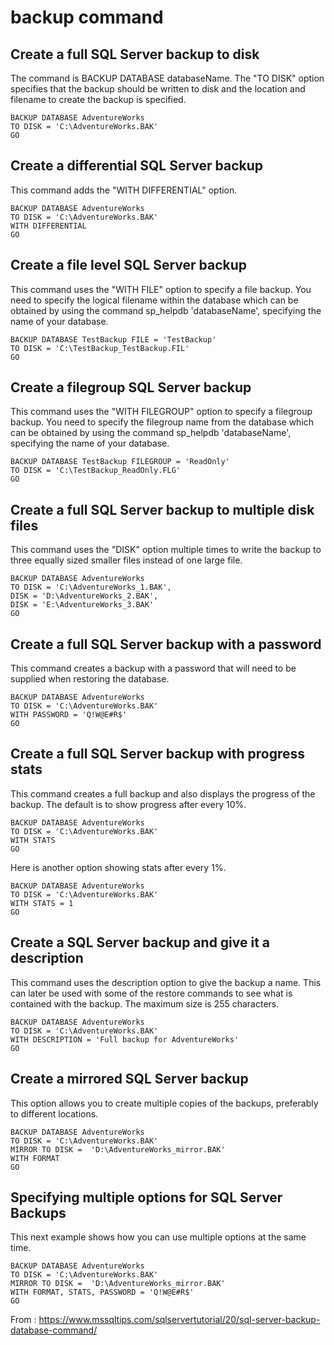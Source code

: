 # backup command

## Create a full SQL Server backup to disk

The command is BACKUP DATABASE databaseName.  The "TO DISK" option specifies that the backup should be written to disk and the location and filename to create the backup is specified.

````
BACKUP DATABASE AdventureWorks 
TO DISK = 'C:\AdventureWorks.BAK'
GO
````

## Create a differential SQL Server backup

This command adds the "WITH DIFFERENTIAL" option.

````
BACKUP DATABASE AdventureWorks 
TO DISK = 'C:\AdventureWorks.BAK' 
WITH DIFFERENTIAL 
GO
````

## Create a file level SQL Server backup

This command uses the "WITH FILE" option to specify a file backup.  You need to specify the logical filename within the database which can be obtained by using the command sp_helpdb 'databaseName', specifying the name of your database.

````
BACKUP DATABASE TestBackup FILE = 'TestBackup' 
TO DISK = 'C:\TestBackup_TestBackup.FIL'
GO
````

## Create a filegroup SQL Server backup

This command uses the "WITH FILEGROUP" option to specify a filegroup backup.  You need to specify the filegroup name from the database which can be obtained by using the command sp_helpdb 'databaseName', specifying the name of your database.

````
BACKUP DATABASE TestBackup FILEGROUP = 'ReadOnly' 
TO DISK = 'C:\TestBackup_ReadOnly.FLG'
GO
````

## Create a full SQL Server backup to multiple disk files

This command uses the "DISK" option multiple times to write the backup to three equally sized smaller files instead of one large file.

````
BACKUP DATABASE AdventureWorks 
TO DISK = 'C:\AdventureWorks_1.BAK',
DISK = 'D:\AdventureWorks_2.BAK',
DISK = 'E:\AdventureWorks_3.BAK'
GO
````

## Create a full SQL Server backup with a password

This command creates a backup with a password that will need to be supplied when restoring the database.

````
BACKUP DATABASE AdventureWorks 
TO DISK = 'C:\AdventureWorks.BAK'
WITH PASSWORD = 'Q!W@E#R$'
GO
````

## Create a full SQL Server backup with progress stats

This command creates a full backup and also displays the progress of the backup.  The default is to show progress after every 10%.

````
BACKUP DATABASE AdventureWorks 
TO DISK = 'C:\AdventureWorks.BAK'
WITH STATS
GO
````

Here is another option showing stats after every 1%.

````
BACKUP DATABASE AdventureWorks 
TO DISK = 'C:\AdventureWorks.BAK'
WITH STATS = 1
GO
````

## Create a SQL Server backup and give it a description

This command uses the description option to give the backup a name.  This can later be used with some of the restore commands to see what is contained with the backup.  The maximum size is 255 characters.

````
BACKUP DATABASE AdventureWorks 
TO DISK = 'C:\AdventureWorks.BAK'
WITH DESCRIPTION = 'Full backup for AdventureWorks'
GO
````

## Create a mirrored SQL Server backup

This option allows you to create multiple copies of the backups, preferably to different locations.

````
BACKUP DATABASE AdventureWorks 
TO DISK = 'C:\AdventureWorks.BAK'
MIRROR TO DISK =  'D:\AdventureWorks_mirror.BAK'
WITH FORMAT
GO
````

## Specifying multiple options for SQL Server Backups

This next example shows how you can use multiple options at the same time.

````
BACKUP DATABASE AdventureWorks 
TO DISK = 'C:\AdventureWorks.BAK'
MIRROR TO DISK =  'D:\AdventureWorks_mirror.BAK'
WITH FORMAT, STATS, PASSWORD = 'Q!W@E#R$'
GO
````

From : https://www.mssqltips.com/sqlservertutorial/20/sql-server-backup-database-command/
